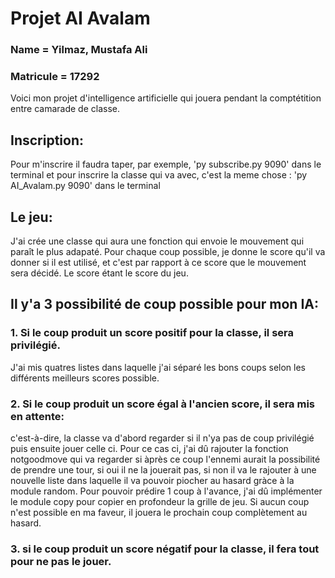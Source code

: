 # Projet AI Avalam
### Name = Yilmaz, Mustafa Ali
### Matricule = 17292
Voici mon projet d'intelligence artificielle qui jouera pendant la comptétition entre camarade de classe.

## Inscription:
Pour m'inscrire il faudra taper, par exemple, 'py subscribe.py 9090' dans le terminal
et pour inscrire la classe qui va avec, c'est la meme chose : 'py AI_Avalam.py 9090' dans le terminal

## Le jeu:
J'ai crée une classe qui aura une fonction qui envoie le mouvement qui paraît le plus adapaté.
Pour chaque coup possible, je donne le score qu'il va donner si il est utilisé, et c'est par rapport à ce score que le mouvement sera décidé. Le score étant le score du jeu.
## Il y'a 3 possibilité de coup possible pour mon IA:
### 1. Si le coup produit un score positif pour la classe, il sera privilégié.
J'ai mis quatres listes dans laquelle j'ai séparé les bons coups selon les différents meilleurs scores possible.
### 2. Si le coup produit un score égal à l'ancien score, il sera mis en attente:
c'est-à-dire, la classe va d'abord regarder si il n'ya pas de coup privilégié puis ensuite jouer celle ci.
Pour ce cas ci, j'ai dû rajouter la fonction notgoodmove qui va regarder si àprès ce coup l'ennemi aurait la possibilité de prendre une tour, si oui il ne la jouerait pas, si non il va le rajouter à une nouvelle liste dans laquelle il va pouvoir piocher au hasard gràce à la module random. Pour pouvoir prédire 1 coup à l'avance, j'ai dû implémenter le module copy pour copier en profondeur la grille de jeu.
Si aucun coup n'est possible en ma faveur, il jouera le prochain coup complètement au hasard.

### 3. si le coup produit un score négatif pour la classe, il fera tout pour ne pas le jouer.
